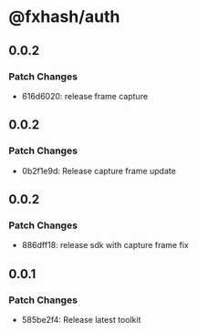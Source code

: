 # @fxhash/auth

## 0.0.2

### Patch Changes

- 616d6020: release frame capture

## 0.0.2

### Patch Changes

- 0b2f1e9d: Release capture frame update

## 0.0.2

### Patch Changes

- 886dff18: release sdk with capture frame fix

## 0.0.1

### Patch Changes

- 585be2f4: Release latest toolkit
